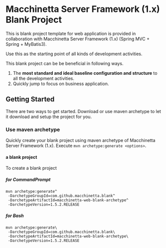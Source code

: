 # Macchinetta Server Framework (1.x) Blank Project

This is blank project template for web application is provided in collaboration with Macchinetta Server Framework (1.x) (Spring MVC + Spring + MyBatis3).

Use this as the starting point of all kinds of development activities. 

This blank project can be be beneficial in following ways. 

1. The **most standard and ideal baseline configuration and structure** to all the development activities.
2. Quickly jump to focus on business application.

## Getting Started

There are two ways to get started. Download or use maven archetype to let it download and setup the project for you.

### Use maven archetype

Quickly create your blank project using maven archetype of Macchinetta Server Framework (1.x).
Execute `mvn archetype:generate <options>`.

#### a blank project

To create a blank project

##### for CommandPrompt

``` console
mvn archetype:generate^
 -DarchetypeGroupId=com.github.macchinetta.blank^
 -DarchetypeArtifactId=macchinetta-web-blank-archetype^
 -DarchetypeVersion=1.5.2.RELEASE
```

##### for Bash

``` console
mvn archetype:generate\
 -DarchetypeGroupId=com.github.macchinetta.blank\
 -DarchetypeArtifactId=macchinetta-web-blank-archetype\
 -DarchetypeVersion=1.5.2.RELEASE
```
